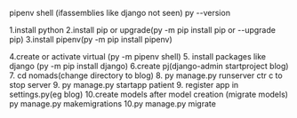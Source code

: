 pipenv shell (ifassemblies like  django not seen)
py --version

1.install python 
2.install pip or upgrade(py -m pip install pip or --upgrade pip)
3.install pipenv(py -m pip install pipenv)

4.create or activate virtual (py -m pipenv shell)
5. install packages like django (py -m pip install django)
6.create pj(django-admin startproject blog)
7. cd nomads(change directory to blog)
8.  py manage.py runserver
	ctr c to stop server
9. py manage.py startapp patient
9. register app in settings.py(eg blog)
10.create models
after model creation
(migrate models)
py manage.py makemigrations 
10.py manage.py migrate
```````````
